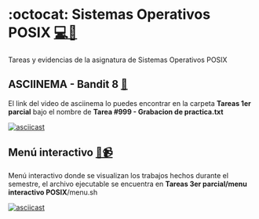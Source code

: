 # :octocat: Sistemas Operativos POSIX [:computer:]("#" ":computer:")[:minidisc:]("#" ":minidisc:")
Tareas y evidencias de la asignatura de Sistemas Operativos POSIX


## ASCIINEMA - Bandit 8 [:movie_camera:]("#" ":movie_camera:")
El link del video de asciinema lo puedes encontrar en la carpeta **Tareas 1er parcial** bajo el nombre
de **Tarea #999 - Grabacion de practica.txt**

[![asciicast](https://asciinema.org/a/8wKcdelv44JBBB9dghnExuLRU.svg)](https://asciinema.org/a/8wKcdelv44JBBB9dghnExuLRU)

## Menú interactivo [:crystal_ball:]("#" ":crystal_ball:")[:video_camera:]("#" ":video_camera:")
Menú interactivo donde se visualizan los trabajos hechos durante el semestre, el archivo ejecutable se encuentra
en **Tareas 3er parcial/menu interactivo POSIX**/menu.sh

[![asciicast](https://asciinema.org/a/emLLNcgHHNTm08YZzy5gUJXpE.svg)](https://asciinema.org/a/emLLNcgHHNTm08YZzy5gUJXpE)
